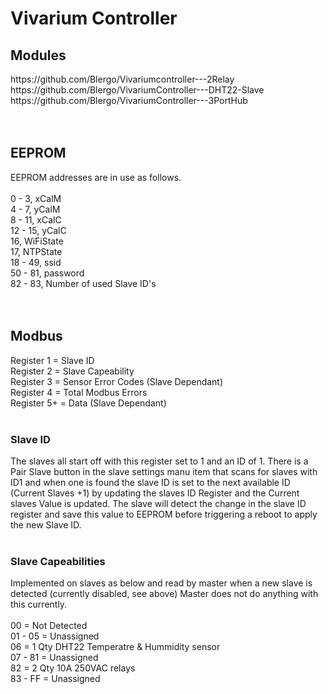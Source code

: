 <h1>Vivarium Controller</h1>
<h2>Modules</h2>
https://github.com/Blergo/Vivariumcontroller---2Relay <br />
https://github.com/Blergo/VivariumController---DHT22-Slave <br />
https://github.com/Blergo/VivariumController---3PortHub <br />
<br />
<br />
<h2>EEPROM</h2>
EEPROM addresses are in use as follows.<br />
<br />
0 - 3, xCalM<br />
4 - 7, yCalM<br />
8 - 11, xCalC<br />
12 - 15, yCalC<br />
16, WiFiState<br />
17, NTPState<br />
18 - 49, ssid<br />
50 - 81, password<br />
82 - 83, Number of used Slave ID's<br />
<br />
<br />
<h2>Modbus</h2>
Register 1 = Slave ID<br />
Register 2 = Slave Capeability<br />
Register 3 = Sensor Error Codes (Slave Dependant)<br />
Register 4 = Total Modbus Errors<br />
Register 5+ = Data (Slave Dependant)<br />
<br />
<h3>Slave ID</h3>
The slaves all start off with this register set to 1 and an ID of 1. There is a Pair Slave button in the slave settings manu item that scans for slaves with ID1 and when one is found the slave ID is set to the next available ID (Current Slaves +1) by updating the slaves ID Register and the Current slaves Value is updated. The slave will detect the change in the slave ID register and save this value to EEPROM before triggering a reboot to apply the new Slave ID. <br />
<br />
<h3>Slave Capeabilities</h3>
Implemented on slaves as below and read by master when a new slave is detected (currently disabled, see above) Master does not do anything with this currently.<br />
<br />
00 = Not Detected<br />
01 - 05 =  Unassigned<br />
06 =  1 Qty DHT22 Temperatre & Hummidity sensor<br />
07 - 81 =  Unassigned<br />
82 =  2 Qty 10A 250VAC relays<br />
83 - FF =  Unassigned<br />
